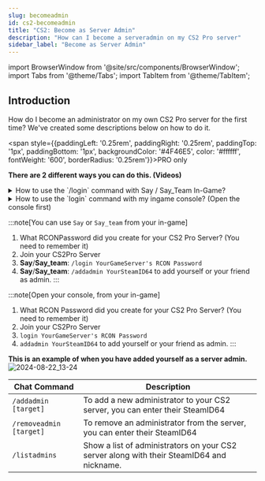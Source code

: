 ```yaml
---
slug: becomeadmin
id: cs2-becomeadmin
title: "CS2: Become as Server Admin"
description: "How can I become a serveradmin on my CS2 Pro server"
sidebar_label: "Become as Server Admin"
---
```


import BrowserWindow from '@site/src/components/BrowserWindow';
import Tabs from '@theme/Tabs';
import TabItem from '@theme/TabItem';

## Introduction
How do I become an administrator on my own CS2 Pro server for the first time? We've created some descriptions below on how to do it.

<span style={{paddingLeft: '0.25rem', paddingRight: '0.25rem', paddingTop: '1px', paddingBottom: '1px', backgroundColor: '#4F46E5', color: '#ffffff', fontWeight: '600', borderRadius: '0.25rem'}}>PRO only</span>

**There are 2 different ways you can do this. (Videos)**
<details>
  <summary>How to use the `/login` command with Say / Say_Team In-Game?</summary>

<video playsinline autoPlay muted width="100%">
  <source src="https://dl.fsho.st/videos/cs2-admin-login2.mp4"/>
</video>
</details>

<details>
 <summary>How to use the `login` command with my ingame console? (Open the console first)</summary>

<video playsinline autoPlay muted width="100%">
  <source src="https://dl.fsho.st/videos/cs2-admin-console-login.mp4" type="video/mp4"/>
</video>
</details>

:::note[You can use `Say` or `Say_team` from your in-game]
1. What RCONPassword did you create for your CS2 Pro Server? (You need to remember it)
2. Join your CS2Pro Server
3. **Say**/**Say_team**: `/login YourGameServer's RCON Password`
4. **Say**/**Say_team**: `/addadmin YourSteamID64` to add yourself or your friend as admin.
:::

:::note[Open your console, from your in-game]
1. What RCON Password did you create for your CS2 Pro Server? (You need to remember it)
2. Join your CS2Pro Server
3. `login YourGameServer's RCON Password` 
4. `addadmin YourSteamID64` to add yourself or your friend as admin.
:::

**This is an example of when you have added yourself as a server admin.**
![2024-08-22_13-24](https://github.com/user-attachments/assets/74a456ce-627a-4508-ab33-c827415b6593)


| Chat Command | Description |
| ------------ | ----------- |
| `/addadmin [target]` | To add a new administrator to your CS2 server, you can enter their SteamID64 |
| `/removeadmin [target]` | To remove an administrator from the server, you can enter their SteamID64 |
| `/listadmins` | Show a list of administrators on your CS2 server along with their SteamID64 and nickname. |
